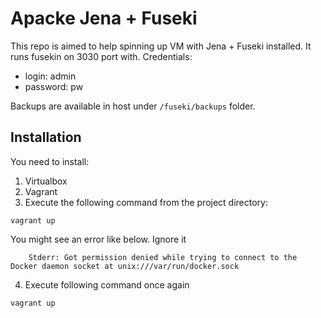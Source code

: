 # Apacke Jena + Fuseki

This repo is aimed to help spinning up VM with Jena + Fuseki installed. It runs fusekin on 3030 port with. Credentials:

* login: admin
* password: pw

Backups are available in host under `/fuseki/backups` folder.

## Installation

You need to install:

1. Virtualbox
2. Vagrant
3. Execute the following command from the project directory:
```
vagrant up
```
You might see an error like below. Ignore it
```
    Stderr: Got permission denied while trying to connect to the Docker daemon socket at unix:///var/run/docker.sock
```
4. Execute following command once again
```
vagrant up
```